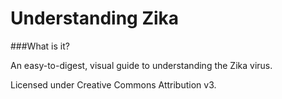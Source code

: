 Understanding Zika
==========

###What is it?

An easy-to-digest, visual guide to understanding the Zika virus.

Licensed under Creative Commons Attribution v3.
